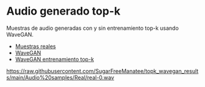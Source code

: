 # Audio generado top-k
Muestras de audio generadas con y sin entrenamiento top-k usando WaveGAN.

* [Muestras reales](https://github.com/SugarFreeManatee/topk_wavegan_results/tree/main/Audio%20samples/Real)
* [WaveGAN](https://github.com/SugarFreeManatee/topk_wavegan_results/tree/main/Audio%20samples/wavegan)
* [WaveGAN entrenamiento top-k](https://github.com/SugarFreeManatee/topk_wavegan_results/tree/main/Audio%20samples/top-k)

<https://raw.githubusercontent.com/SugarFreeManatee/topk_wavegan_results/main/Audio%20samples/Real/real-0.wav>
